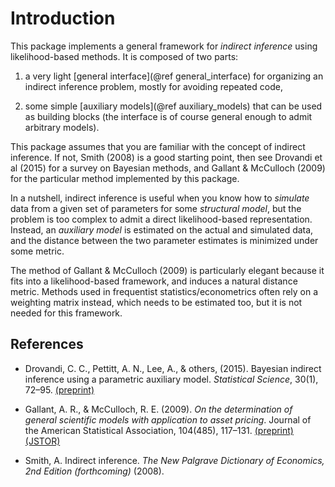 # Introduction

This package implements a general framework for *indirect inference* using likelihood-based methods. It is composed of two parts:

1. a very light [general interface](@ref general_interface) for organizing an indirect inference problem, mostly for avoiding repeated code,

2. some simple [auxiliary models](@ref auxiliary_models) that can be used as building blocks (the interface is of course general enough to admit arbitrary models).

This package assumes that you are familiar with the concept of indirect inference. If not, Smith (2008) is a good starting point, then see Drovandi et al (2015) for a survey on Bayesian methods, and Gallant & McCulloch (2009) for the particular method implemented by this package.

In a nutshell, indirect inference is useful when you know how to *simulate* data from a given set of parameters for some *structural model*, but the problem is too complex to admit a direct likelihood-based representation. Instead, an *auxiliary model* is estimated on the actual and simulated data, and the distance between the two parameter estimates is minimized under some metric.

The method of Gallant & McCulloch (2009) is particularly elegant because it fits into a likelihood-based framework, and induces a natural distance metric. Methods used in frequentist statistics/econometrics often rely on a weighting matrix instead, which needs to be estimated too, but it is not needed for this framework.

## References

- Drovandi, C. C., Pettitt, A. N., Lee, A., & others, (2015). Bayesian indirect
  inference using a parametric auxiliary model. *Statistical Science*, 30(1),
  72–95. [(preprint)](https://arxiv.org/pdf/1505.03372)

- Gallant, A. R., & McCulloch, R. E. (2009). *On the determination of general
  scientific models with application to asset pricing*. Journal of the American
  Statistical Association, 104(485), 117–131. [(preprint)](http://www.rob-mcculloch.org/some_papers_and_talks/papers/published/gsm_gallant_mcculloch.pdf) [(JSTOR)](http://www.jstor.org/stable/40591904)

- Smith, A. Indirect inference. *The New Palgrave Dictionary of Economics, 2nd Edition (forthcoming)* (2008).
